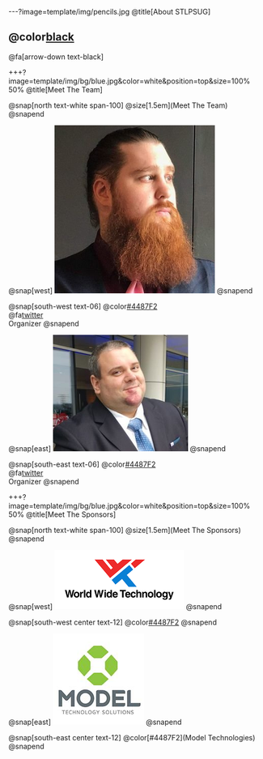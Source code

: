 ---?image=template/img/pencils.jpg
@title[About STLPSUG]

## @color[black](About<br>STLPSUG)

@fa[arrow-down text-black]


+++?image=template/img/bg/blue.jpg&color=white&position=top&size=100% 50%
@title[Meet The Team]

@snap[north text-white span-100]
@size[1.5em](Meet The Team)
@snapend

@snap[west]
![Mike](template/img/profile/mike.png)
@snapend

@snap[south-west text-06]
@color[#4487F2](Mike)
<br>
@fa[twitter](barbariankb)
<br>
Organizer
@snapend

@snap[east]
![Ken](template/img/profile/ken.png)
@snapend

@snap[south-east text-06]
@color[#4487F2](Ken)
<br>
@fa[twitter](kenmaglio)
<br>
Organizer
@snapend


+++?image=template/img/bg/blue.jpg&color=white&position=top&size=100% 50%
@title[Meet The Sponsors]

@snap[north text-white span-100]
@size[1.5em](Meet The Sponsors)
@snapend

@snap[west]
![WWT](template/img/profile/wwt.png)
@snapend

@snap[south-west center text-12]
@color[#4487F2](WWT)
@snapend

@snap[east]
![Model](template/img/profile/model.png)
@snapend

@snap[south-east center text-12]
@color[#4487F2](Model Technologies)
@snapend